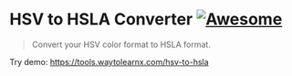 # HSV to HSLA Converter [![Awesome](https://cdn.rawgit.com/sindresorhus/awesome/d7305f38d29fed78fa85652e3a63e154dd8e8829/media/badge.svg)](https://github.com/sindresorhus/awesome)

>Convert your HSV color format to HSLA format.

Try demo: https://tools.waytolearnx.com/hsv-to-hsla
